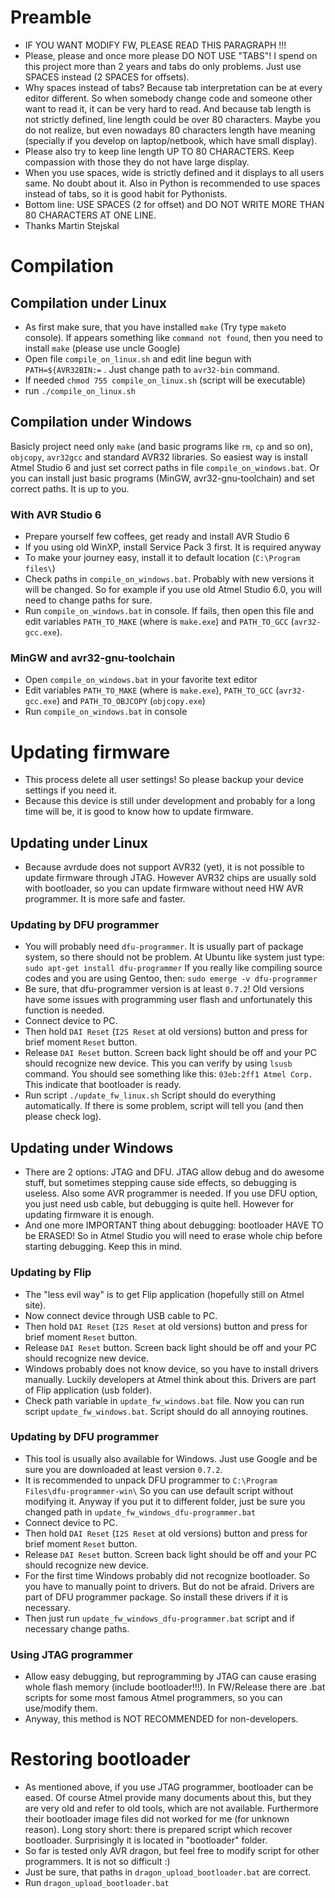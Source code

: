 # Preamble
 * IF YOU WANT MODIFY FW, PLEASE READ THIS PARAGRAPH !!!
 * Please, please and once more please DO NOT USE "TABS"! I spend on this
   project more than 2 years and tabs do only problems. Just use SPACES
   instead (2 SPACES for offsets).
 * Why spaces instead of tabs? Because tab interpretation can be at every
   editor different. So when somebody change code and someone other want
   to read it, it can be very hard to read. And because tab length is not
   strictly defined, line length could be over 80 characters. Maybe you do not
   realize, but even nowadays 80 characters length have meaning (specially if
   you develop on laptop/netbook, which have small display).
 * Please also try to keep line length UP TO 80 CHARACTERS. Keep compassion
   with those they do not have large display.
 * When you use spaces, wide is strictly defined and it displays to all users
   same. No doubt about it. Also in Python is recommended to use spaces instead
   of tabs, so it is good habit for Pythonists.
 * Bottom line: USE SPACES (2 for offset) and DO NOT WRITE MORE THAN 80
   CHARACTERS AT ONE LINE.
 * Thanks                         Martin Stejskal

# Compilation

## Compilation under Linux
 * As first make sure, that you have installed `make` (Try type `make`to
   console). If appears something like `command not found`, then you
   need to install `make` (please use uncle Google)
 * Open file `compile_on_linux.sh` and edit line begun with
   `PATH=${AVR32BIN:=` . Just change path to `avr32-bin` command.
 * If needed `chmod 755 compile_on_linux.sh` (script will be executable)
 * run `./compile_on_linux.sh` 


## Compilation under Windows
 Basicly project need only `make` (and basic programs like `rm`, `cp` and so
 on), `objcopy`, `avr32gcc` and standard AVR32 libraries.
 So easiest way is install Atmel Studio 6 and just set correct paths in file
 `compile_on_windows.bat`. Or you can install just basic programs
 (MinGW, avr32-gnu-toolchain) and set correct paths. It is up to you.

### With AVR Studio 6
 * Prepare yourself few coffees, get ready and install AVR Studio 6
 * If you using old WinXP, install Service Pack 3 first. It is required anyway
 * To make your journey easy, install it to default location
   (`C:\Program files\`)
 * Check paths in `compile_on_windows.bat`. Probably with new versions it will
   be changed. So for example if you use old Atmel Studio 6.0, you will need
   to change paths for sure.
 * Run `compile_on_windows.bat` in console. If fails, then open this file and
   edit variables `PATH_TO_MAKE` (where is `make.exe`) and `PATH_TO_GCC`
   (`avr32-gcc.exe`).
 
### MinGW and avr32-gnu-toolchain
 * Open `compile_on_windows.bat` in your favorite text editor
 * Edit variables `PATH_TO_MAKE` (where is `make.exe`), `PATH_TO_GCC`
   (`avr32-gcc.exe`) and `PATH_TO_OBJCOPY` (`objcopy.exe`)
 * Run `compile_on_windows.bat` in console


# Updating firmware
 * This process delete all user settings! So please backup your device settings
   if you need it.
 * Because this device is still under development and probably for a long time
   will be, it is good to know how to update firmware.

## Updating under Linux
 * Because avrdude does not support AVR32 (yet), it is not possible to update
   firmware through JTAG. However AVR32 chips are usually sold with
   bootloader, so you can update firmware without need HW AVR programmer.
   It is more safe and faster.
   
### Updating by DFU programmer
 * You will probably need `dfu-programmer`. It is usually part of package
   system, so there should not be problem. At Ubuntu like system just type:
   `sudo apt-get install dfu-programmer`
   If you really like compiling source codes and you are using Gentoo, then:
   `sudo emerge -v dfu-programmer`
 * Be sure, that dfu-programmer version is at least `0.7.2`! Old versions have
   some issues with programming user flash and unfortunately this function is
   needed.
 * Connect device to PC.
 * Then hold `DAI Reset` (`I2S Reset` at old versions) button and press for
   brief moment `Reset` button.
 * Release `DAI Reset` button. Screen back light should be off and your PC
   should recognize new device. This you can verify by using `lsusb` command.
   You should see something like this:
   `03eb:2ff1 Atmel Corp.`
   This indicate that bootloader is ready. 
 * Run script `./update_fw_linux.sh`
   Script should do everything automatically. If there is some problem,
   script will tell you (and then please check log).


## Updating under Windows
 * There are 2 options: JTAG and DFU. JTAG allow debug and do awesome stuff,
   but sometimes stepping cause side effects, so debugging is useless. Also
   some AVR programmer is needed. If you use DFU option, you just need usb
   cable, but debugging is quite hell. However for updating firmware it is
   enough.
 * And one more IMPORTANT thing about debugging: bootloader HAVE TO be ERASED!
   So in Atmel Studio you will need to erase whole chip before starting
   debugging. Keep this in mind.

### Updating by Flip
 * The "less evil way" is to get Flip application (hopefully still on Atmel
   site).
 * Now connect device through USB cable to PC.
 * Then hold `DAI Reset` (`I2S Reset` at old versions) button and press for
   brief moment `Reset` button.
 * Release `DAI Reset` button. Screen back light should be off and your PC
   should recognize new device.
 * Windows probably does not know device, so you have to install drivers
   manually. Luckily developers at Atmel think about this. Drivers are part of
   Flip application (usb folder).
 * Check path variable in `update_fw_windows.bat` file.
   Now you can run script `update_fw_windows.bat`. Script should do all
   annoying routines.

### Updating by DFU programmer
 * This tool is usually also available for Windows. Just use Google and be sure
   you are downloaded at least version `0.7.2`.
 * It is recommended to unpack DFU programmer to
   `C:\Program Files\dfu-programmer-win\`
   So you can use default script without modifying it. Anyway if you put it to
   different folder, just be sure you changed path in
   `update_fw_windows_dfu-programmer.bat`
 * Connect device to PC.
 * Then hold `DAI Reset` (`I2S Reset` at old versions) button and press for
   brief moment `Reset` button.
 * Release `DAI Reset` button. Screen back light should be off and your PC
   should recognize new device. 
 * For the first time Windows probably did not recognize bootloader. So you
   have to manually point to drivers. But do not be afraid. Drivers are part
   of DFU programmer package. So install these drivers if it is necessary.
 * Then just run `update_fw_windows_dfu-programmer.bat` script and if necessary
   change paths.

### Using JTAG programmer
 * Allow easy debugging, but reprogramming by JTAG can cause erasing whole
   flash memory (include bootloader!!!). In FW/Release there are .bat scripts
   for some most famous Atmel programmers, so you can use/modify them.
 * Anyway, this method is NOT RECOMMENDED for non-developers.
      
# Restoring bootloader
 * As mentioned above, if you use JTAG programmer, bootloader can be eased.
   Of course Atmel provide many documents about this, but they are very old
   and refer to old tools, which are not available. Furthermore their
   bootloader image files did not worked for me (for unknown reason).
   Long story short: there is prepared script which recover bootloader.
   Surprisingly it is located in "bootloader" folder.
 * So far is tested only AVR dragon, but feel free to modify script for other
   programmers. It is not so difficult :)
 * Just be sure, that paths in `dragon_upload_bootloader.bat` are correct.
 * Run `dragon_upload_bootloader.bat`
